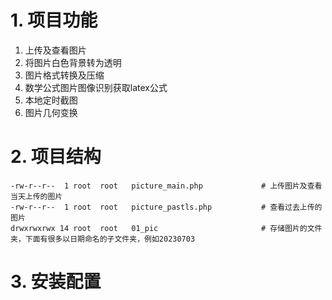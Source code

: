 # 1. 项目功能

1. 上传及查看图片
2. 将图片白色背景转为透明
3. 图片格式转换及压缩
4. 数学公式图片图像识别获取latex公式
5. 本地定时截图
6. 图片几何变换



# 2. 项目结构

```
-rw-r--r--  1 root  root   picture_main.php             # 上传图片及查看当天上传的图片
-rw-r--r--  1 root  root   picture_pastls.php           # 查看过去上传的图片
drwxrwxrwx 14 root  root   01_pic                       # 存储图片的文件夹，下面有很多以日期命名的子文件夹，例如20230703

```


# 3. 安装配置

```

```
